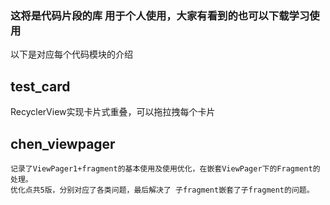 ### 这将是代码片段的库 用于个人使用，大家有看到的也可以下载学习使用

以下是对应每个代码模块的介绍

## test_card

  RecyclerView实现卡片式重叠，可以拖拉拽每个卡片


## chen_viewpager

	记录了ViewPager1+fragment的基本使用及使用优化，在嵌套ViewPager下的Fragment的处理。
	优化点共5版，分别对应了各类问题，最后解决了 子fragment嵌套了子fragment的问题。
